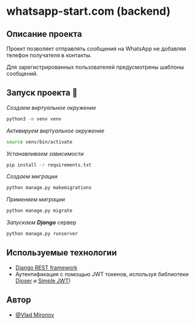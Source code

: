 # whatsapp-start.com (backend)

## Описание проекта

Проект позволяет отправлять сообщения на WhatsApp не добавляя 
телефон получателя в контакты. 

Для зарегистрированных пользователей предусмотрены шаблоны сообщений.

## Запуск проекта 🚀

_Создаем виртуальное окружение_
```bash
python3 -m venv venv
```

_Активируем виртуальное окружение_
```bash
source venv/bin/activate
```

_Устанавливаем зависимости_
```bash
pip install -r requirements.txt
```


_Создаем миграции_
```bash
python manage.py makemigrations
```

_Применяем миграции_
```bash
python manage.py migrate
```


_Запускаем **Django**_ сервер

```bash
python manage.py runserver
```


## Используемые технологии

- [Django REST framework](https://www.django-rest-framework.org/#)
- Аутентификация с помощью JWT токенов, используя
  библиотеки [Djoser](https://djoser.readthedocs.io/en/latest/getting_started.html#available-endpoints)
  и [Simple
  JWT](https://djoser.readthedocs.io/en/latest/getting_started.html#installation))

## Автор

- [@Vlad Mironov](https://github.com/vv-m/)